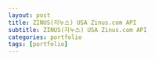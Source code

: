 ```yaml
---
layout: post
title: ZINUS(지누스) USA Zinus.com API
subtitle: ZINUS(지누스) USA Zinus.com API
categories: portfolio
tags: [portfolio]
---
```

